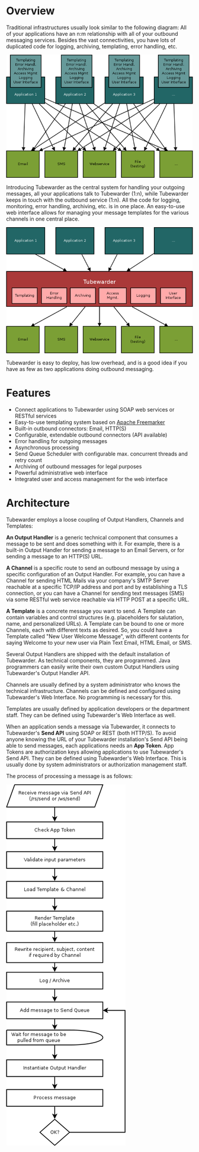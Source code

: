 # Overview
Traditional infrastructures usually look similar to the following diagram: All of your applications have an n:m relationship with all of your outbound messaging services. Besides the vast connectivities, you have lots of duplicated code for logging, archiving, templating, error handling, etc. 

![Traditional infrastructure without Tubewarder](img/infrastructure_wo_tubewarder.png)

Introducing Tubewarder as the central system for handling your outgoing messages, all your applications talk to Tubewarder (1:n), while Tubewarder keeps in touch with the outbound service (1:n). All the code for logging, monitoring, error handling, archiving, etc. is in one place. An easy-to-use web interface allows for managing your message templates for the various channels in one central place. 

![Modern infrastructure wit Tubewarder](img/infrastructure_w_tubewarder.png)

Tubewarder is easy to deploy, has low overhead, and is a good idea if you have as few as two applications doing outbound messaging.


# Features
* Connect applications to Tubewarder using SOAP web services or RESTful services
* Easy-to-use templating system based on [Apache Freemarker](http://freemarker.incubator.apache.org)
* Built-in outbound connectors: Email, HTTP(S)
* Configurable, extendable outbound connectors (API available)
* Error handling for outgoing messages
* Asynchronous processing
* Send Queue Scheduler with configurable max. concurrent threads and retry count
* Archiving of outbound messages for legal purposes
* Powerful administrative web interface
* Integrated user and access management for the web interface 


# Architecture
Tubewarder employs a loose coupling of Output Handlers, Channels and Templates:

**An Output Handler** is a generic technical component that consumes a message to be sent and does something with it. For example, there is a built-in Output Handler for sending a message to an Email Servers, or for sending a message to an HTTP(S) URL.

**A Channel** is a specific route to send an outbound message by using a specific configuration of an Output Handler. For example, you can have a Channel for sending HTML Mails via your company's SMTP Server reachable at a specific TCP/IP address and port and by establishing a TLS connection, or you can have a Channel for sending text messages (SMS) via some RESTful web service reachable via HTTP POST at a specific URL.

**A Template** is a concrete message you want to send. A Template can contain variables and control structures (e.g. placeholders for salutation, name, and personalized URLs). A Template can be bound to one or more Channels, each with different texts as desired. So, you could have a Template called "New User Welcome Message", with different contents for saying Welcome to your new user via Plain Text Email, HTML Email, or SMS.

Several Output Handlers are shipped with the default installation of Tubewarder. As technical components, they are programmed. Java programmers can easily write their own custom Output Handlers using Tubewarder's Output Handler API.

Channels are usually defined by a system administrator who knows the technical infrastructure. Channels can be defined and configured using Tubewarder's Web Interface. No programming is necessary for this.

Templates are usually defined by application developers or the department staff. They can be defined using Tubewarder's Web Interface as well.

When an application sends a message via Tubewarder, it connects to Tubewarder's **Send API** using SOAP or REST (both HTTP/S). To avoid anyone knowing the URL of your Tubewarder installation's Send API being able to send messages, each applications needs an **App Token**. App Tokens are authorization keys allowing applications to use Tubewarder's Send API. They can be defined using Tubewarder's Web Interface. This is usually done by system administrators or authorization management staff.

The process of processing a message is as follows:

![Processing a message with Tubewarder](img/send-api.png)